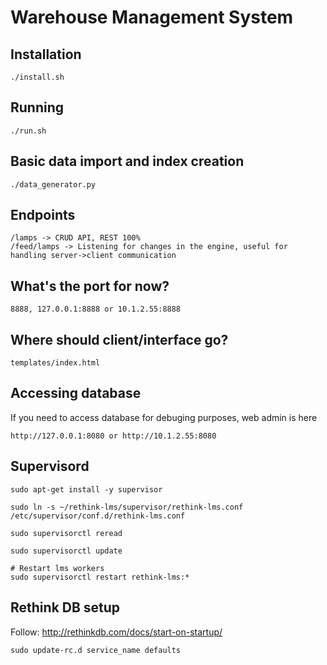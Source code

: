 # Warehouse Management System

## Installation

```
./install.sh
```

## Running

```
./run.sh
```

## Basic data import and index creation

```
./data_generator.py
```

## Endpoints
```
/lamps -> CRUD API, REST 100%
/feed/lamps -> Listening for changes in the engine, useful for handling server->client communication
```
## What's the port for now?
```
8888, 127.0.0.1:8888 or 10.1.2.55:8888
```


## Where should client/interface go?
```
templates/index.html
```
## Accessing database

If you need to access database for debuging purposes, web admin is here

```
http://127.0.0.1:8080 or http://10.1.2.55:8080
```

## Supervisord
```
sudo apt-get install -y supervisor

sudo ln -s ~/rethink-lms/supervisor/rethink-lms.conf /etc/supervisor/conf.d/rethink-lms.conf

sudo supervisorctl reread

sudo supervisorctl update

# Restart lms workers
sudo supervisorctl restart rethink-lms:*

```

## Rethink DB setup
Follow: http://rethinkdb.com/docs/start-on-startup/
```
sudo update-rc.d service_name defaults
```